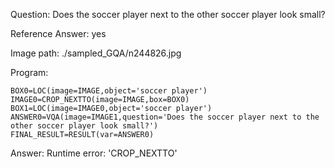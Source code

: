 Question: Does the soccer player next to the other soccer player look small?

Reference Answer: yes

Image path: ./sampled_GQA/n244826.jpg

Program:

```
BOX0=LOC(image=IMAGE,object='soccer player')
IMAGE0=CROP_NEXTTO(image=IMAGE,box=BOX0)
BOX1=LOC(image=IMAGE0,object='soccer player')
ANSWER0=VQA(image=IMAGE1,question='Does the soccer player next to the other soccer player look small?')
FINAL_RESULT=RESULT(var=ANSWER0)
```
Answer: Runtime error: 'CROP_NEXTTO'

